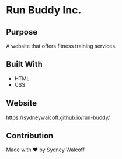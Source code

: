 # Run Buddy Inc.

## Purpose
A website that offers fitness training services.

## Built With
* HTML
* CSS

## Website
https://sydneywalcoff.github.io/run-buddy/

## Contribution
Made with ❤️ by Sydney Walcoff
